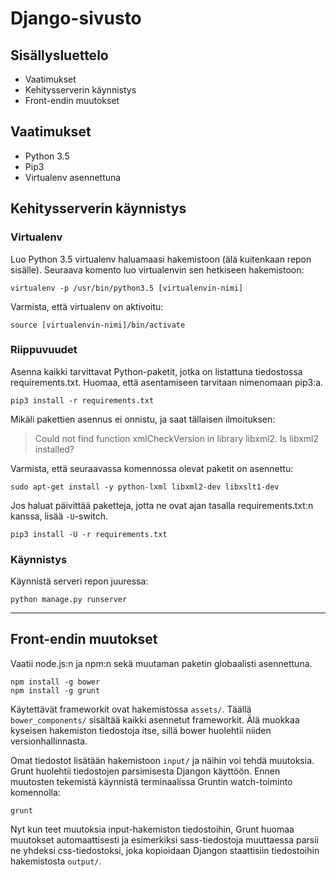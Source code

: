 Django-sivusto
==============

Sisällysluettelo
----------------
- Vaatimukset
- Kehitysserverin käynnistys
- Front-endin muutokset

Vaatimukset
-----------
- Python 3.5
- Pip3
- Virtualenv asennettuna

Kehitysserverin käynnistys
--------------------------

### Virtualenv

Luo Python 3.5 virtualenv haluamaasi hakemistoon (älä kuitenkaan repon sisälle).
Seuraava komento luo virtualenvin sen hetkiseen hakemistoon:
```
virtualenv -p /usr/bin/python3.5 [virtualenvin-nimi]
```

Varmista, että virtualenv on aktivoitu:
```
source [virtualenvin-nimi]/bin/activate
```
### Riippuvuudet

Asenna kaikki tarvittavat Python-paketit, jotka on listattuna tiedostossa
requirements.txt. Huomaa, että asentamiseen tarvitaan nimenomaan pip3:a.
```
pip3 install -r requirements.txt
```

Mikäli pakettien asennus ei onnistu, ja saat tällaisen ilmoituksen:
> Could not find function xmlCheckVersion in library libxml2. Is libxml2 installed?

Varmista, että seuraavassa komennossa olevat paketit on asennettu:
```
sudo apt-get install -y python-lxml libxml2-dev libxslt1-dev
```

Jos haluat päivittää paketteja, jotta ne ovat ajan tasalla requirements.txt:n
kanssa, lisää `-U`-switch.
```
pip3 install -U -r requirements.txt
```
### Käynnistys

Käynnistä serveri repon juuressa:
```
python manage.py runserver
```

---

Front-endin muutokset
---------------------
Vaatii node.js:n ja npm:n sekä muutaman paketin globaalisti asennettuna.
```
npm install -g bower
npm install -g grunt
```

Käytettävät frameworkit ovat hakemistossa `assets/`. Täällä
`bower_components/` sisältää kaikki asennetut frameworkit. Älä muokkaa kyseisen
hakemiston tiedostoja itse, sillä bower huolehtii niiden versionhallinnasta.

Omat tiedostot lisätään hakemistoon `input/` ja näihin voi tehdä muutoksia.
Grunt huolehtii tiedostojen parsimisesta Djangon käyttöön. Ennen muutosten
tekemistä käynnistä terminaalissa Gruntin watch-toiminto komennolla:
```
grunt
```
Nyt kun teet muutoksia input-hakemiston tiedostoihin, Grunt huomaa muutokset
automaattisesti ja esimerkiksi sass-tiedostoja muuttaessa parsii ne yhdeksi
css-tiedostoksi, joka kopioidaan Djangon staattisiin tiedostoihin hakemistosta
`output/`.
